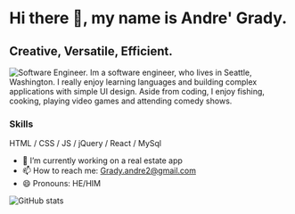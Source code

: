 # Hi there 👋, my name is Andre' Grady.
## Creative, Versatile, Efficient.
![Software Engineer.](https://cdn.pixabay.com/photo/2017/05/04/15/12/welcome-sign-2284312__480.jpg)
Im a software engineer, who lives in Seattle, Washington. I really enjoy learning languages and building complex applications with simple UI design. Aside from coding, I enjoy fishing, cooking, playing video games and attending comedy shows.

### Skills
HTML / CSS / JS /  jQuery /  React  /  MySql  

- 🔭 I’m currently working on a real estate app  
- 📫 How to reach me: Grady.andre2@gmail.com 
- 😄 Pronouns: HE/HIM 


![GitHub stats](https://github-readme-stats.vercel.app/api?username=grady253&show_icons=true)  


